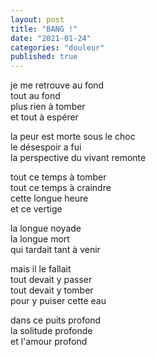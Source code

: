```yaml
---
layout: post
title: "BANG !"
date: "2021-01-24"
categories: "douleur"
published: true
---
```


je me retrouve au fond  
tout au fond  
plus rien à tomber  
et tout à espérer  

la peur est morte sous le choc  
le désespoir a fui  
la perspective du vivant remonte  

tout ce temps à tomber  
tout ce temps à craindre  
cette longue heure  
et ce vertige  

la longue noyade  
la longue mort  
qui tardait tant à venir  

mais il le fallait  
tout devait y passer  
tout devait y tomber  
pour y puiser cette eau  

dans ce puits profond  
la solitude profonde  
et l'amour profond  
